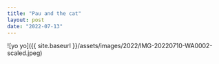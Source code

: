 ```yaml
---
title: "Pau and the cat"
layout: post
date: "2022-07-13"
---
```


![yo yo]({{ site.baseurl }}/assets/images/2022/IMG-20220710-WA0002-scaled.jpeg)
